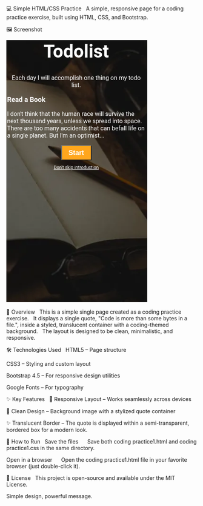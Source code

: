 💻 Simple HTML/CSS Practice  
A simple, responsive page for a coding practice exercise, built using HTML, CSS, and Bootstrap.

🖼️ Screenshot  

![Coding Practice Screenshot](./todo-list-v6.png)

📖 Overview  
This is a simple single page created as a coding practice exercise.  
It displays a single quote, "Code is more than some bytes in a file.", inside a styled, translucent container with a coding-themed background.  
The layout is designed to be clean, minimalistic, and responsive.

🛠️ Technologies Used  
HTML5 – Page structure  

CSS3 – Styling and custom layout  

Bootstrap 4.5 – For responsive design utilities  

Google Fonts – For typography  

✨ Key Features  
📱 Responsive Layout – Works seamlessly across devices  

🎨 Clean Design – Background image with a stylized quote container  

✨ Translucent Border – The quote is displayed within a semi-transparent, bordered box for a modern look.

🚀 How to Run  
Save the files  
   Save both coding practice1.html and coding practice1.css in the same directory.  

Open in a browser  
   Open the coding practice1.html file in your favorite browser (just double-click it).

📜 License  
This project is open-source and available under the MIT License.

Simple design, powerful message.
